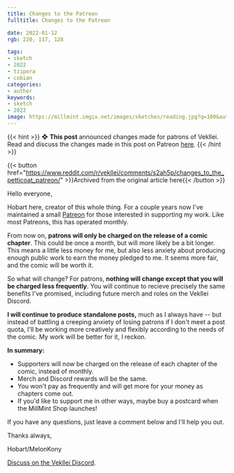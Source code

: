 ```yaml
---
title: Changes to the Patreon
fulltitle: Changes to the Patreon

date: 2022-01-12
rgb: 220, 117, 128

tags:
- sketch
- 2022
- tzipora
- cobian
categories:
- author
keywords:
- sketch
- 2022
image: https://millmint.imgix.net/images/sketches/reading.jpg?q=100&auto=format
---
```


{{< hint >}}
❖ **This post** announced changes made for patrons of Vekllei. Read and discuss the changes made in this post on Patreon [here](https://www.patreon.com/posts/changes-to-61071775).
{{< /hint >}}

{{< button href="https://www.reddit.com/r/vekllei/comments/s2ah5p/changes_to_the_petticoat_patreon/" >}}Archived from the original article here{{< /button >}}

Hello everyone,

Hobart here, creator of this whole thing. For a couple years now I've maintained a small [Patreon](https://www.patreon.com/vekllei) for those interested in supporting my work. Like most Patreons, this has operated monthly.

From now on, **patrons will only be charged on the release of a comic chapter**. This could be once a month, but will more likely be a bit longer. This means a little less money for me, but also less anxiety about producing enough public work to earn the money pledged to me. It seems more fair, and the comic will be worth it.

So what will change? For patrons, **nothing will change except that you will be charged less frequently**. You will continue to recieve precisely the same benefits I've promised, including future merch and roles on the Vekllei Discord.

**I will continue to produce standalone posts,** much as I always have -- but instead of battling a creeping anxiety of losing patrons if I don't meet a post quota, I'll be working more creatively and flexibly according to the needs of the comic. My work will be better for it, I reckon.

**In summary:**
* Supporters will now be charged on the release of each chapter of the comic, instead of monthly.
* Merch and Discord rewards will be the same.
* You won't pay as frequently and will get more for your money as chapters come out.
* If you'd like to support me in other ways, maybe buy a postcard when the MillMint Shop launches!

If you have any questions, just leave a comment below and I'll help you out.

Thanks always,

Hobart/MelonKony

[Discuss on the Vekllei Discord](https://discord.gg/dCE6vSU).
